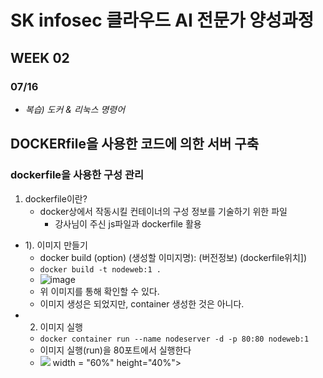 # SK infosec 클라우드 AI 전문가 양성과정

## WEEK 02
### 07/16


* *복습) 도커 & 리눅스 명령어*

## DOCKERfile을 사용한 코드에 의한 서버 구축
### dockerfile을 사용한 구성 관리
1. dockerfile이란?
    *  docker상에서 작동시킬 컨테이너의 구성 정보를 기술하기 위한 파일
        - 강사님이 주신 js파일과 dockerfile 활용


* 1). 이미지 만들기
    - docker build (option) (생성할 이미지명): (버전정보) (dockerfile위치])
    - ```docker build -t nodeweb:1 .```
    - ![image](/uploads/bc76db34b236cdd3d04ee2aedb440ee2/image.png)
    - 위 이미지를 통해 확인할 수 있다.
    - 이미지 생성은 되었지만, container 생성한 것은 아니다.
* 2) 이미지 실행
    - ```docker container run --name nodeserver -d -p 80:80 nodeweb:1```
    - 이미지 실행(run)을 80포트에서 실행한다
    - <img src = "/uploads/dbca509f10b21935b36930f3df0a9fa2/image.png"> width = "60%" height="40%"></img>